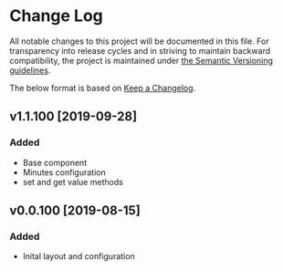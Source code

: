 # Change Log
All notable changes to this project will be documented in this file. For transparency into release cycles and in striving to maintain backward compatibility, the project is maintained under [the Semantic Versioning guidelines](https://semver.org/). 

The below format is based on [Keep a Changelog](http://keepachangelog.com/).

## v1.1.100 [2019-09-28]
### Added
 - Base component
 - Minutes configuration
 - set and get value methods
 
 ## v0.0.100 [2019-08-15]
### Added
 - Inital layout and configuration
